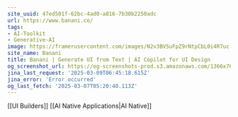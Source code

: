```yaml
---
site_uuid: 47ed501f-62bc-4ad0-a816-7b30b2250adc
url: https://www.banani.co/
tags:
- AI-Toolkit
- Generative-AI
image: https://framerusercontent.com/images/N2v3BVSuFpZ9rNtpCbL0i4R7uc.png
site_name: Banani
title: Banani | Generate UI from Text | AI Copilot for UI Design
og_screenshot_url: https://og-screenshots-prod.s3.amazonaws.com/1366x768/80/false/f52a6d73065e78a962e66d88584a9a8707093a7d13f5c47d2666f86531229f85.jpeg
jina_last_request: '2025-03-09T06:45:18.615Z'
jina_error: 'Error occurred'
og_last_fetch: '2025-03-07T05:20:40.113Z'
---
```

[[UI Builders]] [[AI Native Applications|AI Native]]

